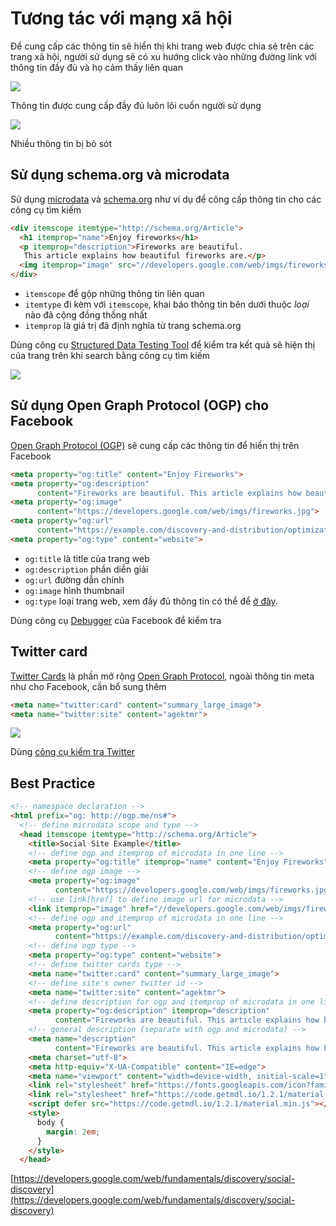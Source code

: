 # Tương tác với mạng xã hội

Để cung cấp các thông tin sẽ hiển thị khi trang web được chia sẻ trên các trang xã hội, người sử dụng sẽ có xu hướng click vào những đường link với thông tin đầy đủ và họ cảm thấy liên quan

![](https://developers.google.com/web/fundamentals/discovery/social-discovery/imgs/gplus-snippet-2.png)

Thông tin được cung cấp đầy đủ luôn lôi cuốn người sử dụng

![](https://developers.google.com/web/fundamentals/discovery/social-discovery/imgs/gplus-snippet-1.png)

Nhiều thông tin bị bỏ sót

## Sử dụng schema.org và microdata

Sử dụng [microdata](http://www.w3.org/TR/microdata/) và [schema.org](https://schema.org/) như ví dụ để công cấp thông tin cho các công cụ tìm kiếm

```html
<div itemscope itemtype="http://schema.org/Article">
  <h1 itemprop="name">Enjoy fireworks</h1>
  <p itemprop="description">Fireworks are beautiful.
   This article explains how beautiful fireworks are.</p>
  <img itemprop="image" src="//developers.google.com/web/imgs/fireworks.jpg" />
</div>
```

- `itemscope` để gộp những thông tin liên quan
- `itemtype` đi kèm với `itemscope`, khai báo thông tin bên dưới thuộc *loại* nào đã cộng đồng thống nhất
- `itemprop` là giá trị đã định nghĩa từ trang schema.org

Dùng công cụ [Structured Data Testing Tool](https://www.google.com/webmasters/tools/richsnippets) để kiểm tra kết quả sẽ hiện thị của trang trên khi search bằng công cụ tìm kiếm

![](https://developers.google.com/web/fundamentals/discovery/social-discovery/imgs/webmaster-tools.png)

## Sử dụng Open Graph Protocol (OGP) cho Facebook

[Open Graph Protocol (OGP)](http://ogp.me/) sẽ cung cấp các thông tin để hiển thị trên Facebook

```html
<meta property="og:title" content="Enjoy Fireworks">
<meta property="og:description"
      content="Fireworks are beautiful. This article explains how beautiful fireworks are.">
<meta property="og:image"
      content="https://developers.google.com/web/imgs/fireworks.jpg">
<meta property="og:url"
      content="https://example.com/discovery-and-distribution/optimizations-for-crawlers/social-sites.html">
<meta property="og:type" content="website">
```

- `og:title` là title của trang web
- `og:description` phần diễn giải
- `og:url` đường dẫn chính
- `og:image` hình thumbnail
- `og:type` loại trang web, xem đầy đủ thông tin có thể để [ở đây](https://developers.facebook.com/docs/reference/opengraph/).

Dùng công cụ [Debugger](https://developers.facebook.com/tools/debug/) của Facebook để kiểm tra

## Twitter card

[Twitter Cards](https://dev.twitter.com/cards/overview)  là phần mở rộng [Open Graph Protocol](https://twitter.com/), ngoài thông tin meta như cho Facebook, cần bổ sung thêm

```html
<meta name="twitter:card" content="summary_large_image">
<meta name="twitter:site" content="agektmr">
```

![](https://developers.google.com/web/fundamentals/discovery/social-discovery/imgs/twitter-card.png)

Dùng [công cụ kiểm tra Twitter](https://cards-dev.twitter.com/validator)


## Best Practice


```html
<!-- namespace declaration -->
<html prefix="og: http://ogp.me/ns#">
  <!-- define microdata scope and type -->
  <head itemscope itemtype="http://schema.org/Article">
    <title>Social Site Example</title>
    <!-- define ogp and itemprop of microdata in one line -->
    <meta property="og:title" itemprop="name" content="Enjoy Fireworks">
    <!-- define ogp image -->
    <meta property="og:image"
          content="https://developers.google.com/web/imgs/fireworks.jpg">
    <!-- use link[href] to define image url for microdata -->
    <link itemprop="image" href="//developers.google.com/web/imgs/fireworks.jpg">
    <!-- define ogp and itemprop of microdata in one line -->
    <meta property="og:url"
          content="https://example.com/discovery-and-distribution/optimizations-for-crawlers/social-sites2.html">
    <!-- define ogp type -->
    <meta property="og:type" content="website">
    <!-- define twitter cards type -->
    <meta name="twitter:card" content="summary_large_image">
    <!-- define site's owner twitter id -->
    <meta name="twitter:site" content="agektmr">
    <!-- define description for ogp and itemprop of microdata in one line -->
    <meta property="og:description" itemprop="description"
          content="Fireworks are beautiful. This article explains how beautiful fireworks are.">
    <!-- general description (separate with ogp and microdata) -->
    <meta name="description"
          content="Fireworks are beautiful. This article explains how beautiful fireworks are.">
    <meta charset="utf-8">
    <meta http-equiv="X-UA-Compatible" content="IE=edge">
    <meta name="viewport" content="width=device-width, initial-scale=1">
    <link rel="stylesheet" href="https://fonts.googleapis.com/icon?family=Material+Icons">
    <link rel="stylesheet" href="https://code.getmdl.io/1.2.1/material.indigo-pink.min.css">
    <script defer src="https://code.getmdl.io/1.2.1/material.min.js"></script>
    <style>
      body {
        margin: 2em;
      }
    </style>
  </head>
```

[https://developers.google.com/web/fundamentals/discovery/social-discovery](https://developers.google.com/web/fundamentals/discovery/social-discovery)
